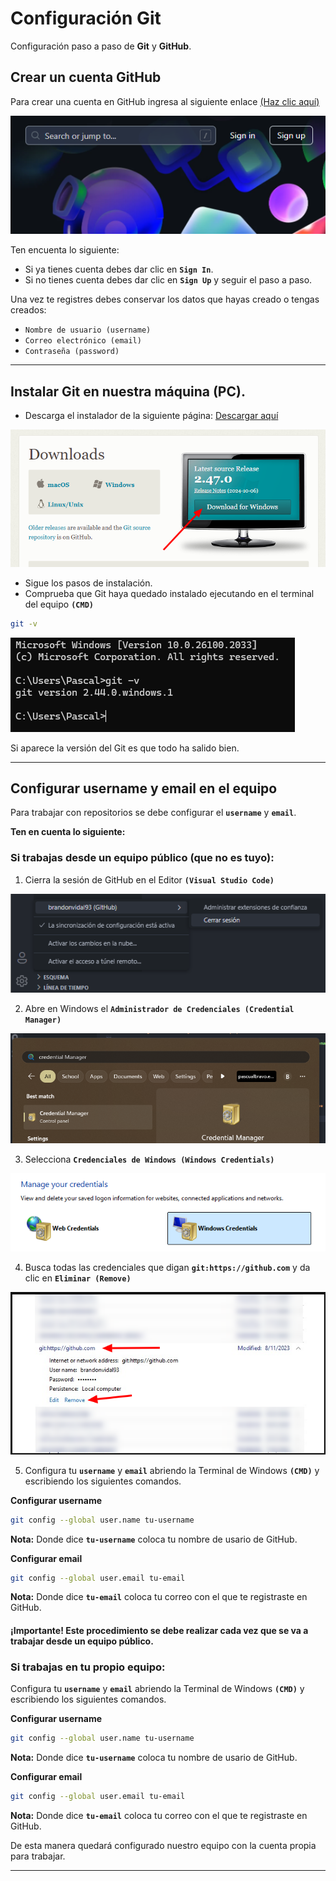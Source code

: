 # Configuración Git

Configuración paso a paso de **Git** y **GitHub**.

## **Crear un cuenta GitHub**

Para crear una cuenta en GitHub ingresa al siguiente enlace [(Haz clic aquí)](github.com)

![alt text](img/image.png)

Ten encuenta lo siguiente:

- Si ya tienes cuenta debes dar clic en **`Sign In`**.
- Si no tienes cuenta debes dar clic en **`Sign Up`** y seguir el paso a paso.

Una vez te registres debes conservar los datos que hayas creado o tengas creados:
    
- `Nombre de usuario (username)`
- `Correo electrónico (email)`
- `Contraseña (password)`
    
---

## **Instalar Git en nuestra máquina (PC).**

- Descarga el instalador de la siguiente página: [Descargar aquí](https://git-scm.com/downloads)
  
![alt text](img/image-2.png)

- Sigue los pasos de instalación.
- Comprueba que Git haya quedado instalado ejecutando en el terminal del equipo **`(CMD)`** 
    
``` bash
git -v
```

![alt text](img/image-3.png)

Si aparece la versión del Git es que todo ha salido bien.

---

## **Configurar username y email en el equipo**

Para trabajar con repositorios se debe configurar el **`username`** y **`email`**. 

**Ten en cuenta lo siguiente:**

### Si trabajas desde un equipo público (que no es tuyo):

1. Cierra la sesión de GitHub en el Editor **`(Visual Studio Code)`**

![alt text](img/image-4.png)

2. Abre en Windows el **`Administrador de Credenciales (Credential Manager)`**

![alt text](img/image-5.png)

3. Selecciona **`Credenciales de Windows (Windows Credentials)`**

![alt text](img/image-6.png)

4. Busca todas las credenciales que digan **`git:https://github.com`** y da clic en **`Eliminar (Remove)`**

![alt text](img/image-7.png)

5. Configura tu **`username`** y **`email`** abriendo la Terminal de Windows **`(CMD)`** y escribiendo los siguientes comandos.

**Configurar username**

```bash
git config --global user.name tu-username
```

**Nota:** Donde dice **`tu-username`** coloca tu nombre de usario de GitHub.

**Configurar email**

```bash
git config --global user.email tu-email
```

**Nota:** Donde dice **`tu-email`** coloca tu correo con el que te registraste en GitHub.

#### ¡Importante! Este procedimiento se debe realizar cada vez que se va a trabajar desde un equipo público.

### Si trabajas en tu propio equipo:

Configura tu **`username`** y **`email`** abriendo la Terminal de Windows **`(CMD)`** y escribiendo los siguientes comandos.

**Configurar username**

```bash
git config --global user.name tu-username
```

**Nota:** Donde dice **`tu-username`** coloca tu nombre de usario de GitHub.

**Configurar email**

```bash
git config --global user.email tu-email
```

**Nota:** Donde dice **`tu-email`** coloca tu correo con el que te registraste en GitHub.

De esta manera quedará configurado nuestro equipo con la cuenta propia para trabajar.

---